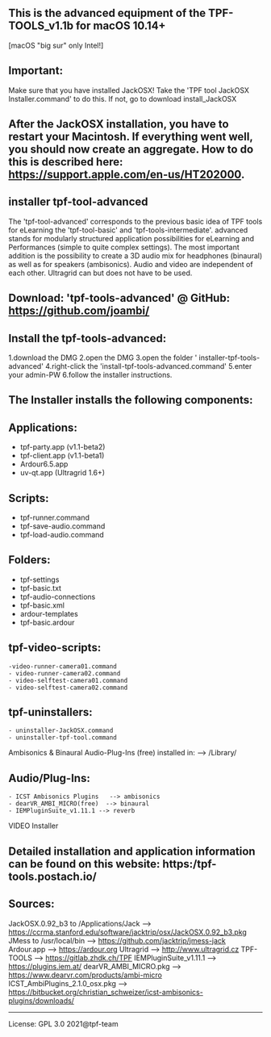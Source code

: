 This is the advanced equipment of the TPF-TOOLS_v1.1b for macOS 10.14+
--
[macOS "big sur" only Intel!]


Important:
---
Make sure that you have installed JackOSX!
Take the  'TPF tool JackOSX Installer.command' to do this.
If not, go to download install_JackOSX

After the JackOSX installation, you have to restart your Macintosh. If everything went well, you should now create an aggregate. How to do this is described here:
https://support.apple.com/en-us/HT202000.
---

installer tpf-tool-advanced
----
The 'tpf-tool-advanced' corresponds to the previous basic idea of TPF tools for eLearning the 'tpf-tool-basic' and 'tpf-tools-intermediate'.
advanced stands for modularly structured application possibilities for eLearning and Performances (simple to quite complex settings).
The most important addition is the possibility to create a 3D audio mix for headphones (binaural) as well as for speakers (ambisonics).
Audio and video are independent of each other. Ultragrid can but does not have to be used.

Download: 'tpf-tools-advanced' @ GitHub: https://github.com/joambi/
---

Install the tpf-tools-advanced:
---
1.download the DMG
2.open the DMG
3.open the folder ' installer-tpf-tools-advanced'
4.right-click the 'install-tpf-tools-advanced.command'
5.enter your admin-PW
6.follow the installer instructions.

The Installer installs the following components:
---

Applications:
---
- tpf-party.app   (v1.1-beta2)	
- tpf-client.app  (v1.1-beta1)
- Ardour6.5.app	
- uv-qt.app (Ultragrid 1.6+)

Scripts:
---
- tpf-runner.command
- tpf-save-audio.command
- tpf-load-audio.command	

Folders:
---
- tpf-settings 
- tpf-basic.txt
- tpf-audio-connections 
- tpf-basic.xml
- ardour-templates
- tpf-basic.ardour

tpf-video-scripts:
---
	-video-runner-camera01.command 
	- video-runner-camera02.command
	- video-selftest-camera01.command
	- video-selftest-camera02.command	

tpf-uninstallers:
---
	- uninstaller-JackOSX.command
	- uninstaller-tpf-tool.command
    
Ambisonics & Binaural  Audio-Plug-Ins (free) installed in:    --> /Library/

Audio/Plug-Ins:
---
	- ICST Ambisonics Plugins   --> ambisonics
	- dearVR_AMBI_MICRO(free)  --> binaural
	- IEMPluginSuite_v1.11.1 --> reverb
   
VIDEO Installer

Detailed installation and application information can be found on this website: 
https:/tpf-tools.postach.io/
---

Sources:
---
JackOSX.0.92_b3  to /Applications/Jack  --> https://ccrma.stanford.edu/software/jacktrip/osx/JackOSX.0.92_b3.pkg
JMess to /usr/local/bin --> https://github.com/jacktrip/jmess-jack
Ardour.app --> https://ardour.org
Ultragrid --> http://www.ultragrid.cz
TPF-TOOLS --> https://gitlab.zhdk.ch/TPF
IEMPluginSuite_v1.11.1 --> https://plugins.iem.at/
dearVR_AMBI_MICRO.pkg --> https://www.dearvr.com/products/ambi-micro
ICST_AmbiPlugins_2.1.0_osx.pkg --> https://bitbucket.org/christian_schweizer/icst-ambisonics-plugins/downloads/

---
License: GPL 3.0
2021@tpf-team